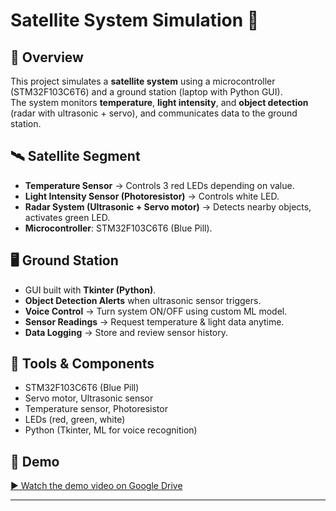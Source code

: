 # Satellite System Simulation 🚀

## 📌 Overview
This project simulates a **satellite system** using a microcontroller (STM32F103C6T6) and a ground station (laptop with Python GUI).  
The system monitors **temperature**, **light intensity**, and **object detection** (radar with ultrasonic + servo), and communicates data to the ground station.

## 🛰️ Satellite Segment
- **Temperature Sensor** → Controls 3 red LEDs depending on value.  
- **Light Intensity Sensor (Photoresistor)** → Controls white LED.  
- **Radar System (Ultrasonic + Servo motor)** → Detects nearby objects, activates green LED.  
- **Microcontroller**: STM32F103C6T6 (Blue Pill).  

## 🖥️ Ground Station
- GUI built with **Tkinter (Python)**.  
- **Object Detection Alerts** when ultrasonic sensor triggers.  
- **Voice Control** → Turn system ON/OFF using custom ML model.  
- **Sensor Readings** → Request temperature & light data anytime.  
- **Data Logging** → Store and review sensor history.  

## 📂 Tools & Components
- STM32F103C6T6 (Blue Pill)  
- Servo motor, Ultrasonic sensor  
- Temperature sensor, Photoresistor  
- LEDs (red, green, white)  
- Python (Tkinter, ML for voice recognition)  

## 🎥 Demo
[▶️ Watch the demo video on Google Drive](https://drive.google.com/drive/folders/13RcTXQFkTDrfZ9lf57ANn0SAzwh9cWA_)

---
